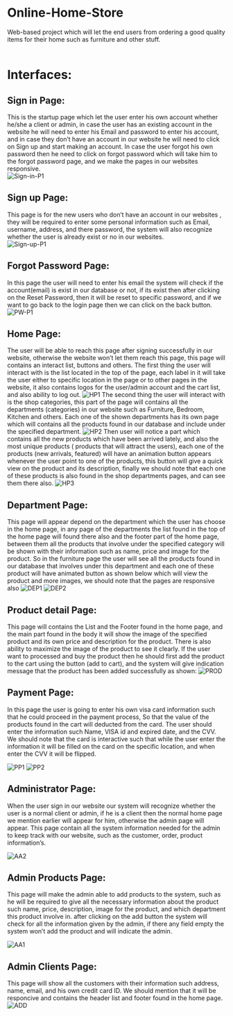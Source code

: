 # Online-Home-Store
Web-based project which will let the end users from ordering a good quality items for their home such as furniture and other stuff.</br></br>
# Interfaces:
## Sign in Page:
This is the startup page which let the user enter his own account whether he/she a client or admin,  in case the user has an existing account in the website he will need to enter his Email and password to enter his account, and in case they don’t have an account in our website he will need to click on Sign up and start making an account.
In case the user forgot his own password then he need to click on forgot password which will take him to the forgot password page, and we make the pages in our websites responsive. </br>
![Sign-in-P1](READ_ME/Signin1.png)
## Sign up Page:
This page is for the new users who don’t have an account in our websites , they will be required to enter some personal information such as Email, username, address, and there password, the system will also recognize whether the user is already exist or no in our websites. 
</br>
![Sign-up-P1](READ_ME/Signup.png)

## Forgot Password Page:
In this page the user will need to enter his email the system will check if the account(email) is exist in our database or not, if its exist then after clicking on the Reset Password, then it will be reset to specific password, and if we want to go back to the login page then we can click on the back button.
![PW-P1](READ_ME/PW.png)

## Home Page:
The user will be able to reach this page after signing successfully in our website, otherwise the website won’t let them reach this page, this page will contains an interact list, buttons and others. The first thing the user will interact with is the list located in the top of the page, each label in it will take the user either to specific location in the page or to other pages in the website, it also contains logos for the user/admin account and the cart list, and also ability to log out.
![HP1](READ_ME/HomePage.png)
The second thing the user will interact with is the shop categories, this part of the page will contains all the departments (categories) in our website such as Furniture, Bedroom, Kitchen and others. Each one of the shown departments has its own page which will contains all the products found in our database and include under the specified department.
![HP2](READ_ME/HomePage1.png)
Then user will notice a part which contains all the new products which have been arrived lately, and also the most unique products ( products that will attract the users), each one of the products (new arrivals, featured) will have an animation button appears whenever the user point to one of the products, this button will give a quick view on the product and its description, finally we should note that each one of these products is also found in the shop departments pages, and can see them there also.
![HP3](READ_ME/HomePage2.png)

## Department Page:
This page will appear depend on the department which the user has choose in the home page, in any page of the departments the list found in the top of the home page will found there also and the footer part of the home page, between them all the products that involve under the specified category will be shown with their information such as name, price and image for the product.
So in the furniture page the user will see all the products found in our database that involves under this department and each one of these product will have animated button as shown below which will view the product and more images, we should note that the pages are responsive also
![DEP1](READ_ME/DEP1.png)
![DEP2](READ_ME/DEP2.png)

## Product detail Page:
This page will contains the List and the Footer found in the home page, and the main part found in the body it will show the image of the specified product and its own price and description for the product. There is also ability to maximize the image of the product to see it clearly. If the user want to processed and buy the product then he should first add the product to the cart using the button (add to cart), and the system will give indication message that the product has been added successfully as shown:
![PROD](READ_ME/PROD.png)

## Payment Page:
In this page the user is going to enter his own visa card information such that he could proceed in the payment process, So that the value of the products found in the cart will deducted from the card. The user should enter the information such Name, VISA id and expired date, and the CVV. We should note that the card is interactive such that while the user enter the information it will be filled on the card on the specific location, and when enter the CVV it will be flipped.

![PP1](READ_ME/PP1.png)
![PP2](READ_ME/PP2.png)

## Administrator Page:
When the user sign in our website our system will recognize whether the user is a normal client or admin, if he is a client then the normal home page we mention earlier will appear for him, otherwise the admin page will appear. This page contain all the system information needed for the admin to keep track with our website, such as the customer, order, product information’s.

![AA2](READ_ME/AD1.png)

## Admin Products Page:
This page will make the admin able to add products to the system, such as he will be required to give all the necessary information about the product such name, price, description, image for the product, and which department this product involve in. after clicking on the add button the system will check for all the information given by the admin, if there any field empty the system won’t add the product and will indicate the admin.

![AA1](READ_ME/AD2.png)

## Admin Clients Page:
This page will show all the customers with their information such address, name, email, and his own credit card ID. We should mention that it will be responcive and contains the header list and footer found in the home page.
![ADD](READ_ME/ADD.jpg)



